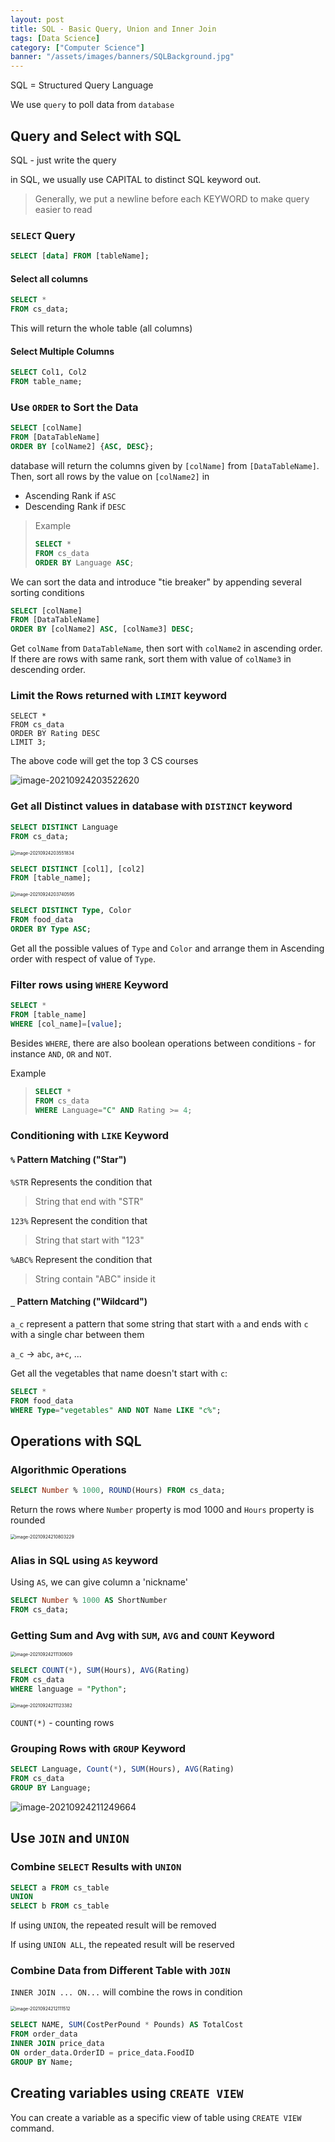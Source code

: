 ```yaml
---
layout: post
title: SQL - Basic Query, Union and Inner Join
tags: [Data Science]
category: ["Computer Science"]
banner: "/assets/images/banners/SQLBackground.jpg"
---
```


SQL = Structured Query Language

We use `query` to poll data from `database`

## Query and Select with SQL

SQL - just write the query

in SQL, we usually use CAPITAL to distinct SQL keyword out.

> Generally, we put a newline before each KEYWORD to make query easier to read

### `SELECT` Query

```sql
SELECT [data] FROM [tableName];
```

#### Select all columns 

```sql
SELECT *
FROM cs_data;
```

This will return the whole table (all columns)

#### Select Multiple Columns

```sql
SELECT Col1, Col2 
FROM table_name;
```

### Use `ORDER` to Sort the Data

```sql
SELECT [colName]
FROM [DataTableName]
ORDER BY [colName2] {ASC, DESC};
```

database will return the columns given by `[colName]` from `[DataTableName]`. Then, sort all rows by the value on `[colName2]` in 

* Ascending Rank if `ASC`
* Descending Rank if `DESC`

> Example
>
> ```sql
> SELECT *
> FROM cs_data
> ORDER BY Language ASC;
> ```

We can sort the data and introduce "tie breaker" by appending several sorting conditions

```sql
SELECT [colName]
FROM [DataTableName]
ORDER BY [colName2] ASC, [colName3] DESC;
```

Get `colName` from `DataTableName`, then sort with `colName2` in ascending order. If there are rows with same rank, sort them with value of `colName3` in descending order.

### Limit the Rows returned with `LIMIT` keyword

```sqlite
SELECT *
FROM cs_data
ORDER BY Rating DESC
LIMIT 3;
```

The above code will get the top 3 CS courses 

![image-20210924203522620](http://markdown-img-1304853431.cosgz.myqcloud.com/20210924203529.png)

### Get all Distinct values in database with `DISTINCT` keyword

```sql
SELECT DISTINCT Language
FROM cs_data;
```

<img src="http://markdown-img-1304853431.cosgz.myqcloud.com/20210924203551.png" alt="image-20210924203551834" style="zoom:50%;" />

```sql
SELECT DISTINCT [col1], [col2]
FROM [table_name];
```

<img src="http://markdown-img-1304853431.cosgz.myqcloud.com/20210924203740.png" alt="image-20210924203740595" style="zoom:50%;" />

```sql
SELECT DISTINCT Type, Color
FROM food_data
ORDER BY Type ASC;
```

Get all the possible values of `Type` and `Color` and arrange them in Ascending order with respect of value of `Type`.

### Filter rows using `WHERE` Keyword

```sql
SELECT *
FROM [table_name]
WHERE [col_name]=[value];
```

Besides `WHERE`, there are also boolean operations between conditions - for instance `AND`, `OR` and `NOT`.

Example

> ```sql
> SELECT *
> FROM cs_data
> WHERE Language="C" AND Rating >= 4;
> ```

### Conditioning with `LIKE` Keyword

#### `%` Pattern Matching ("Star")

`%STR` Represents the condition that

> String that end with "STR"

`123%` Represent the condition that

> String that start with "123"

`%ABC%` Represent the condition that

> String contain "ABC" inside it

#### `_` Pattern Matching ("Wildcard")

`a_c` represent a pattern that some string that start with `a` and ends with `c` with a single char between them

`a_c` -> `abc`, `a+c`, ...

Get all the vegetables that name doesn't start with `c`:

```sql
SELECT *
FROM food_data
WHERE Type="vegetables" AND NOT Name LIKE "c%";
```

## Operations with SQL

### Algorithmic Operations

```sql
SELECT Number % 1000, ROUND(Hours) FROM cs_data;
```

Return the rows where `Number` property is mod 1000 and `Hours` property is rounded

<img src="http://markdown-img-1304853431.cosgz.myqcloud.com/20210924210803.png" alt="image-20210924210803229" style="zoom:50%;" />

### Alias in SQL using `AS` keyword

Using `AS`, we can give column a 'nickname'

```sql
SELECT Number % 1000 AS ShortNumber
FROM cs_data;
```

### Getting Sum and Avg with `SUM`, `AVG` and `COUNT` Keyword

<img src="http://markdown-img-1304853431.cosgz.myqcloud.com/20210924211130.png" alt="image-20210924211130609" style="zoom:50%;" />

```sql
SELECT COUNT(*), SUM(Hours), AVG(Rating)
FROM cs_data
WHERE language = "Python";
```

<img src="http://markdown-img-1304853431.cosgz.myqcloud.com/20210924211123.png" alt="image-20210924211123382" style="zoom:50%;" />

`COUNT(*)` - counting rows

### Grouping Rows with `GROUP` Keyword

```sql
SELECT Language, Count(*), SUM(Hours), AVG(Rating)
FROM cs_data
GROUP BY Language;
```

![image-20210924211249664](http://markdown-img-1304853431.cosgz.myqcloud.com/20210924211249.png)

## Use `JOIN` and `UNION`

### Combine `SELECT` Results with `UNION`

```sql
SELECT a FROM cs_table
UNION
SELECT b FROM cs_table
```

If using `UNION`, the repeated result will be removed

If using `UNION ALL`, the repeated result will be reserved

### Combine Data from Different Table with `JOIN`

`INNER JOIN ... ON...` will combine the rows in condition

<img src="http://markdown-img-1304853431.cosgz.myqcloud.com/20210924212111.png" alt="image-20210924212111512" style="zoom:50%;" />

```sql
SELECT NAME, SUM(CostPerPound * Pounds) AS TotalCost
FROM order_data
INNER JOIN price_data
ON order_data.OrderID = price_data.FoodID
GROUP BY Name;
```

## Creating variables using `CREATE VIEW`

You can create a variable as a specific view of table using `CREATE VIEW` command.
